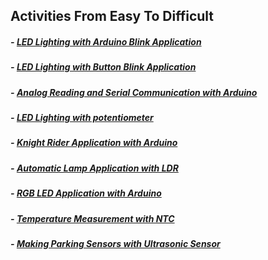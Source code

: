## Activities From Easy To Difficult

#####  - [LED Lighting with Arduino Blink Application](https://github.com/Robotistan/ArduinoStarterKit/tree/main/Examples/LED%20Lighting "Heading Link")
#####  - [LED Lighting with Button Blink Application](https://github.com/Robotistan/ArduinoStarterKit/tree/main/Examples/LED%20Lighting%20With%20Button "Heading Link")	
#####  - [Analog Reading and Serial Communication with Arduino](https://github.com/Robotistan/ArduinoStarterKit/tree/main/Examples/Analog%20Reading "Heading Link")
#####  - [LED Lighting with potentiometer](https://github.com/Robotistan/ArduinoStarterKit/tree/main/Examples/LED%20Lighting%20With%20Potentiometer "Heading Link")	
#####  - [Knight Rider Application with Arduino](https://github.com/Robotistan/ArduinoStarterKit/tree/main/Examples/Knight%20Rider%20App "Heading Link")	
#####  - [Automatic Lamp Application with LDR](https://github.com/Robotistan/ArduinoStarterKit/tree/main/Examples/Automatic%20Lamp%20App "Heading Link")	
#####  - [RGB LED Application with Arduino](https://github.com/Robotistan/ArduinoStarterKit/tree/main/Examples/RGB%20LED%20App "Heading Link")	
#####  - [Temperature Measurement with NTC](	https://github.com/Robotistan/ArduinoStarterKit/tree/main/Examples/Temperature%20Measurement%20With%20NTC "Heading Link")
#####  - [Making Parking Sensors with Ultrasonic Sensor](https://github.com/Robotistan/ArduinoStarterKit/tree/main/Examples/Making%20Park%20Sensors%20With%20Ultrasonic%20Sensor "Heading Link")


